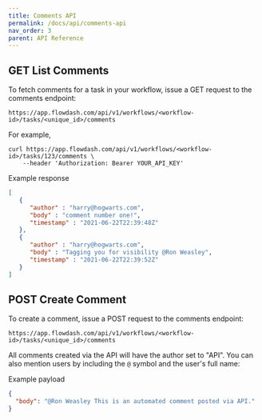 ```yaml
---
title: Comments API
permalink: /docs/api/comments-api
nav_order: 3
parent: API Reference
---
```

## GET List Comments

To fetch comments for a task in your workflow, issue a GET request to the comments endpoint:

```
https://app.flowdash.com/api/v1/workflows/<workflow-id>/tasks/<unique_id>/comments
```

For example,

```
curl https://app.flowdash.com/api/v1/workflows/<workflow-id>/tasks/123/comments \
    --header 'Authorization: Bearer YOUR_API_KEY'
```

Example response
```json
[
   {
      "author" : "harry@hogwarts.com",
      "body" : "comment number one!",
      "timestamp" : "2021-06-22T22:39:48Z"
   },
   {
      "author" : "harry@hogwarts.com",
      "body" : "Tagging you for visibility @Ron Weasley",
      "timestamp" : "2021-06-22T22:39:52Z"
   }
]
```

## POST Create Comment

To create a comment, issue a POST request to the comments endpoint:

```
https://app.flowdash.com/api/v1/workflows/<workflow-id>/tasks/<unique_id>/comments
```

All comments created via the API will have the author set to "API". You can also mention users by including the `@`
symbol and the user's full name:

Example payload
```json
{
  "body": "@Ron Weasley This is an automated comment posted via API."
}
```
